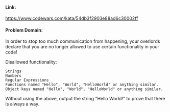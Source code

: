 #### Link:
https://www.codewars.com/kata/54db3f2903e88ad6c30002ff

#### Problem Domain:
In order to stop too much communication from happening, your overlords declare that you are no longer allowed to use certain functionality in your code!

Disallowed functionality:

    Strings
    Numbers
    Regular Expressions
    Functions named "Hello", "World", "HelloWorld" or anything similar.
    Object keys named "Hello", "World", "HelloWorld" or anything similar.

Without using the above, output the string "Hello World!" to prove that there is always a way.